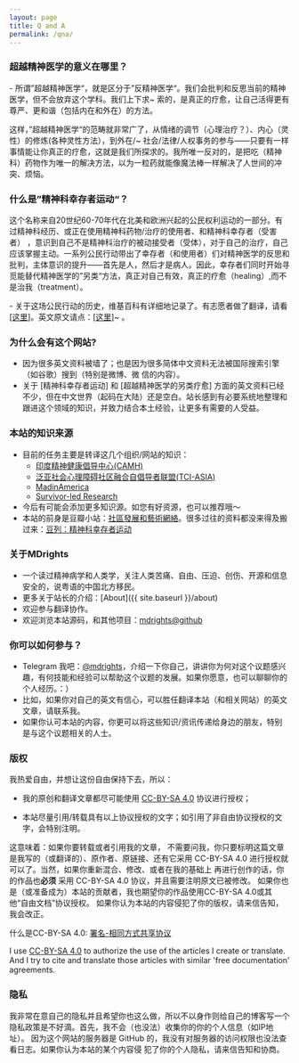 ```yaml
---
layout: page
title: Q and A
permalink: /qna/
---
```


<h3>超越精神医学的意义在哪里？</h3>
<p>- 所谓”超越精神医学“，就是区分于”反精神医学“。我们会批判和反思当前的精神医学，但不会放弃这个学科。我们上下求~
索的，是真正的疗愈，让自己活得更有尊严、更和谐（包括内在和外在）的方法。</p>
<p>这样，”超越精神医学“的范畴就非常广了，从情绪的调节（心理治疗？）、内心（灵性）的修炼(各种灵性方法），到外在/~
社会/法律/人权事务的参与——只要有一样事情能让你真正的疗愈，这就是我们所探求的。我所唯一反对的，是把吃（精神科）药物作为唯一的解决方法，以为一粒药就能像魔法棒一样解决了人世间的冲突、烦恼。</p>

<h3> 什么是”精神科幸存者运动“？</h3>
<p> 这个名称来自20世纪60-70年代在北美和欧洲兴起的公民权利运动的一部分。有过精神科经历、或正在使用精神科药物/治疗的使用者、和精神科幸存者（受害者）
，意识到自己不是精神科治疗的被动接受者（受体），对于自己的治疗，自己应该掌握主动。一系列公民行动带出了幸存者（和使用者）们对精神医学的反思和批判，主体意识的提升——首先是人，然后才是病人。因此，幸存者们同时开始寻觅能替代精神医学的”另类“方法，真正对自己有效，真正的疗愈（healing）,而不是治我（treatment）。</p>
<p>- 关于这场公民行动的历史，维基百科有详细地记录了。有志愿者做了翻译，请看<a href="{{ site.baseurl }}/movement-
cn/">[这里]</a>。英文原文请点：<a href="https://en.wikipedia.org/wiki/Psychiatric_survivor_movement">[这里]</a>~
。</p>


### 为什么会有这个网站?
- 因为很多英文资料被墙了；也是因为很多简体中文资料无法被国际搜索引擎（如谷歌）搜到（特别是微博、微
信的内容）。
- 关于 [精神科幸存者运动] 和 [超越精神医学的另类疗愈] 方面的英文资料已经不少，但在中文世界（起码在大陆）还是空白。站长感到有必要系统地整理和跟进这个领域的知识，并致力结合本土经验，让更多有需要的人受益。

### 本站的知识来源
- 目前的任务主要是转译这几个组织/网站的知识：
    - [印度精神健康倡导中心(CAMH)](http://camhjournal.com)
    - [泛亚社会心理障碍社区融合自倡导者联盟(TCI-ASIA)](https://transformingcommunitiesforinclusion.wordpress.com)
    - [MadinAmerica](http://www.madinamerica.com)
    - [Survivor-led Research](http://www.survivor-research.com/)
- 今后有可能会添加更多知识源。如您有好资源，也可以推荐哦～
- 本站的前身是豆瓣小站：[社區發展和藝術網絡](http://site.douban.com/216443/room/2955353/)。很多过往的资料都没来得及搬过来：[豆列：精神科幸存者运动](http://www.douban.com/doulist/37393203/)

### 关于MDrights
- 一个读过精神病学和人类学，关注人类苦痛、自由、压迫、创伤、开源和信息安全的，说粤语的中国北方移民。
- 更多关于站长的介绍：[About]({{ site.baseurl }}/about)
- 欢迎参与翻译协作。
- 欢迎浏览本站源码，和其他项目：[mdrights@github](https://github.com/mdrights)

### 你可以如何参与？
- Telegram 我吧：[@mdrights](https://telegram.me/mdrights)，介绍一下你自己，讲讲你为何对这个议题感兴趣，有何技能和经验可以帮助这个议题的发展。如果你愿意，也可以聊聊你的个人经历。：）
- 比如，如果你对自己的英文有信心，可以胜任翻译本站（和相关网站）的英文文章，请联系我。 
- 如果你认可本站的内容，你更可以将这些知识/资讯传递给身边的朋友，特别是与这个议题相关的人士。  
 
### 版权
我热爱自由，并想让这份自由保持下去，所以：  

- 我的原创和翻译文章都尽可能使用 [CC-BY-SA 4.0](https://creativecommons.org/licenses/by-sa/4.0/) 协议进行授权；  

- 本站尽量引用/转载具有以上协议授权的文字；如引用了非自由协议授权的文字，会特别注明。  

这意味着：如果你要转载或者引用我的文章， 不需要问我，你只要标明这篇文章是我写的（或翻译的）、原作者、原链接、还有它采用 CC-BY-SA 4.0 进行授权就可以了。当然，如果你重新混合、修改、或者在我的基础上
再进行创作的话，你的作品也**必须** 采用 CC-BY-SA 4.0 协议，并且需要注明原文已被修改。
如果你也是（或准备成为）本站的贡献者，我也期望你的作品使用CC-BY-SA 4.0或其他“自由文档”协议授权。
如果你认为本站的内容侵犯了你的版权，请来信告知，我会改正。  

什么是CC-BY-SA 4.0: [署名-相同方式共享协议](https://creativecommons.org/licenses/by-sa/4.0/deed.zh)  

I use [CC-BY-SA 4.0](https://creativecommons.org/licenses/by-sa/4.0/) to authorize the use of the articles I create or translate. And I try to cite and translate those articles with similar 'free documentation' agreements.  


### 隐私
我非常在意自己的隐私并且希望你也这么做，所以不以身作则给自己的博客写一个隐私政策是不好滴。首先，我不会（也没法）收集你的你的个人信息（如IP地址）。
因为这个网站的服务器是 GitHub 的，我没有对服务器的访问权限也没法查看日志。如果你认为本站的某个内容侵
犯了你的个人隐私，请来信告知和协商。

